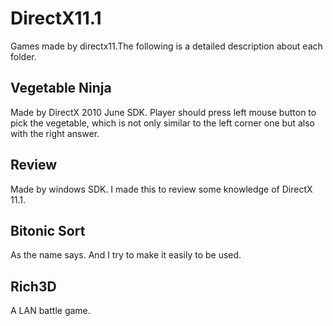 # DirectX11.1
Games made by directx11.The following is a detailed description about each folder.
## Vegetable Ninja
Made by DirectX 2010 June SDK. Player should press left mouse button to pick the vegetable, 
which is not only similar to the left corner one but also with the right answer.
## Review
Made by windows SDK. I made this to review some knowledge of DirectX 11.1.
## Bitonic Sort
As the name says. And I try to make it easily to be used.
## Rich3D
A LAN battle game.
